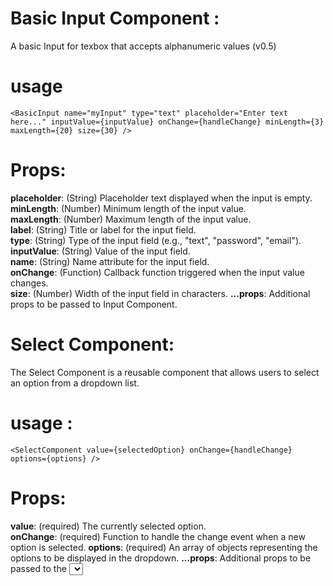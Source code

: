 # Basic Input Component :
A basic Input for texbox that accepts alphanumeric values (v0.5)
# usage

`<BasicInput
        name="myInput"
        type="text"
        placeholder="Enter text here..."
        inputValue={inputValue}
        onChange={handleChange}
        minLength={3}
        maxLength={20}
        size={30}
      />`
      
# Props:

**placeholder**: (String) Placeholder text displayed when the input is empty.  
**minLength**: (Number) Minimum length of the input value.  
**maxLength**: (Number) Maximum length of the input value.  
**label**: (String) Title or label for the input field.  
**type**: (String) Type of the input field (e.g., "text", "password", "email").  
**inputValue**: (String) Value of the input field.  
**name**: (String) Name attribute for the input field.  
**onChange**: (Function) Callback function triggered when the input value changes.  
**size**: (Number) Width of the input field in characters.
**...props**: Additional props to be passed to Input Component.


# Select Component:
The Select Component is a reusable component that allows users to select an option from a dropdown list.

# usage :

`<SelectComponent
      value={selectedOption}
      onChange={handleChange}
      options={options}
    />`
# Props:

**value**: (required) The currently selected option.  
**onChange**: (required) Function to handle the change event when a new option is selected.
**options**: (required) An array of objects representing the options to be displayed in the dropdown.
**...props**: Additional props to be passed to the <select> element.


